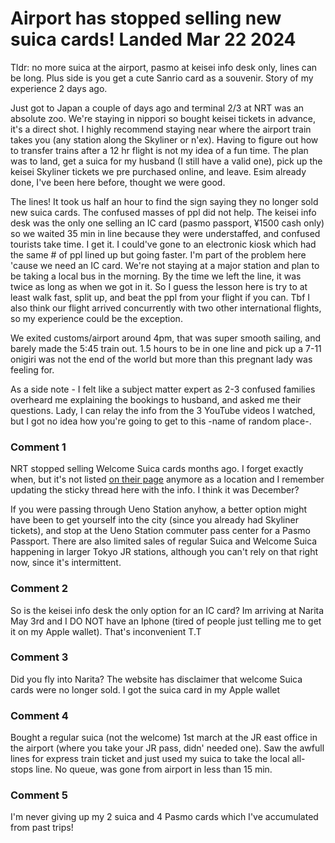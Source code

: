 # Airport has stopped selling new suica cards! Landed Mar 22 2024

Tldr: no more suica at the airport, pasmo at keisei info desk only, lines can be long. Plus side is you get a cute Sanrio card as a souvenir. Story of my experience 2 days ago. 

Just got to Japan a couple of days ago and terminal 2/3 at NRT was an absolute zoo. We're staying in nippori so bought keisei tickets in advance, it's a direct shot. I highly recommend staying near where the airport train takes you (any station along the Skyliner or n'ex). Having to figure out how to transfer trains after a 12 hr flight is not my idea of a fun time. The plan was to land, get a suica for my husband (I still have a valid one), pick up the keisei Skyliner tickets we pre purchased online, and leave. Esim already done, I've been here before, thought we were good. 

The lines! It took us half an hour to find the sign saying they no longer sold new suica cards. The confused masses of ppl did not help. The keisei info desk was the only one selling an IC card (pasmo passport, ¥1500 cash only) so we waited 35 min in line because they were understaffed, and confused tourists take time. I get it. I could've gone to an electronic kiosk which had the same # of ppl lined up but going faster. I'm part of the problem here 'cause we need an IC card. We're not staying at a major station and plan to be taking a local bus in the morning. By the time we left the line, it was twice as long as when we got in it. So I guess the lesson here is try to at least walk fast, split up, and beat the ppl from your flight if you can. Tbf I also think our flight arrived concurrently with two other international flights, so my experience could be the exception. 

We exited customs/airport around 4pm, that was super smooth sailing, and barely made the 5:45 train out. 1.5 hours to be in one line and pick up a 7-11 onigiri was not the end of the world but more than this pregnant lady was feeling for. 

As a side note - I felt like a subject matter expert as 2-3 confused families overheard me explaining the bookings to husband, and asked me their questions. Lady, I can relay the info from the 3 YouTube videos I watched, but I got no idea how you're going to get to this -name of random place-. 

### Comment 1

NRT stopped selling Welcome Suica cards months ago. I forget exactly when, but it's not listed [on their page](https://www.jreast.co.jp/multi/en/welcomesuica/welcomesuica.html) anymore as a location and I remember updating the sticky thread here with the info. I think it was December?

If you were passing through Ueno Station anyhow, a better option might have been to get yourself into the city (since you already had Skyliner tickets), and stop at the Ueno Station commuter pass center for a Pasmo Passport. There are also limited sales of regular Suica and Welcome Suica happening in larger Tokyo JR stations, although you can't rely on that right now, since it's intermittent.

### Comment 2

So is the keisei info desk the only option for an IC card? Im arriving at Narita May 3rd and I DO NOT have an Iphone (tired of people just telling me to get it on my Apple wallet). That's inconvenient T.T

### Comment 3

Did you fly into Narita? The website has disclaimer that welcome Suica cards were no longer sold. I got the suica card in my Apple wallet

### Comment 4

Bought a regular suica (not the welcome) 1st march at the JR east office in the airport (where you take your JR pass, didn' needed one). Saw the awfull lines for express train ticket and just used my suica to take the local all-stops line. No queue, was gone from airport in less than 15 min.

### Comment 5

I'm never giving up my 2 suica and 4 Pasmo cards which I've accumulated from past trips!

